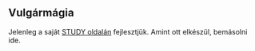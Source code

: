 ## Vulgármágia

Jelenleg a saját [STUDY oldalán](https://github.com/kaktusztea/km100/wiki/STUDY.magiatradicio.vulgarmagia) fejlesztjük. Amint ott elkészül, bemásolni ide.